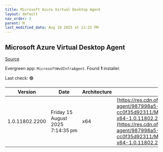 ```yaml
---
title: Microsoft Azure Virtual Desktop Agent
layout: default
nav_order: 2
parent: M
last_modified_date: Aug 19 2025 at 12:25 PM
---
```


## Microsoft Azure Virtual Desktop Agent

[Source](https://learn.microsoft.com/en-us/azure/virtual-desktop/add-session-hosts-host-pool?tabs=portal%2Cgui#register-session-hosts-to-a-host-pool)

Evergreen app: `MicrosoftWvdInfraAgent`. Found **1** installer.

Last check: 🟢

| Version        | Date                             | Architecture | URI                                                                                                                                                                                                                                                                                                        |
| -------------- | -------------------------------- | ------------ | ---------------------------------------------------------------------------------------------------------------------------------------------------------------------------------------------------------------------------------------------------------------------------------------------------------- |
| 1.0.11802.2200 | Friday 15 August 2025 7:14:35 pm | x64          | [https://res.cdn.office.net/s01-remote-desktop-agent/987998a5-8983-4231-b5b1-cc0f35d92311/Microsoft.RDInfra.RDAgent.Installer-x64-1.0.11802.2200.msi](https://res.cdn.office.net/s01-remote-desktop-agent/987998a5-8983-4231-b5b1-cc0f35d92311/Microsoft.RDInfra.RDAgent.Installer-x64-1.0.11802.2200.msi) |
